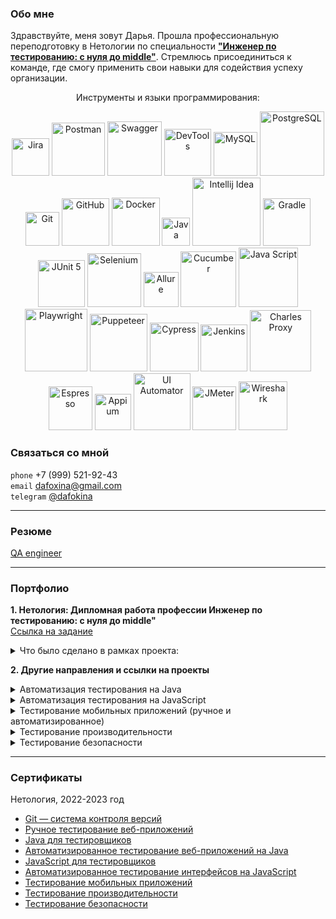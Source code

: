 ### Обо мне

Здравствуйте, меня зовут Дарья. Прошла профессиональную переподготовку в Нетологии по специальности 
[**"Инженер по тестированию: с нуля до middle"**](https://netology.ru/programs/qa-middle#/). 
Стремлюсь присоединиться к команде, где смогу применить свои навыки для содействия успеху организации.
<p align="center">
Инструменты и языки программирования:
<p align="center">
   <img width="60" title="Jira" src="https://img.shields.io/badge/-Jira-32CD32?style=for-the-badge&logo=jira&logoColor=white">
   <img width="85" title="Postman" src="https://img.shields.io/badge/-Postman-6A54DF?style=for-the-badge&logo=postman&logoColor=white">
   <img width="87" title="Swagger" src="https://img.shields.io/badge/-Swagger-32CD32?style=for-the-badge&logo=Swagger&logoColor=white">
   <img width="75" title="DevTools" src="https://img.shields.io/badge/-DevTools-6A54DF?logo=&style=for-the-badge&logoColor=white">
   <img width="70" title="MySQL" src="https://img.shields.io/badge/-MySQL-32CD32?style=for-the-badge&logo=MySQL&logoColor=white">
   <img width="103" title="PostgreSQL" src="https://img.shields.io/badge/-PostgreSQL-6A54DF?style=for-the-badge&logo=PostgreSQL&logoColor=white">
   <img width="54" title="Git" src="https://img.shields.io/badge/-Git-32CD32?logo=git&style=for-the-badge&logoColor=white">
   <img width="76" title="GitHub" src="https://img.shields.io/badge/-GitHub-6A54DF?style=for-the-badge&logo=GitHub">
   <img width="77" title="Docker" src="https://img.shields.io/badge/-Docker-32CD32?style=for-the-badge&logo=Docker&logoColor=white">
   <img width="45" title="Java" src="https://img.shields.io/badge/-Java-6A54DF?style=for-the-badge&logo=Java">
   <img width="109" title="Intellij Idea" src="https://img.shields.io/badge/IntelliJIDEA-32CD32.svg?style=for-the-badge&logo=intellij-idea&logoColor=white">
   <img width="76" title="Gradle" src="https://img.shields.io/badge/-Gradle-6A54DF?logo=gradle&style=for-the-badge">
   <img width="75" title="JUnit 5" src="https://img.shields.io/badge/-JUnit_5-32CD32?logo=junit5&style=for-the-badge&logoColor=white">
   <img width="86" title="Selenium" src="https://img.shields.io/badge/-Selenium-6A54DF?style=for-the-badge&logo=Selenium&logoColor=white">
   <img width="56" title="Allure" src="https://img.shields.io/badge/-Allure-32CD32?&style=for-the-badge">
   <img width="89" title="Cucumber" src="https://img.shields.io/badge/-Cucumber-6A54DF?style=for-the-badge&logo=Cucumber&logoColor=white">
   <img width="95" title="Java Script" src="https://img.shields.io/badge/-JavaScript-32CD32?style=for-the-badge&logo=JavaScript&logoColor=white">
   <img width="100" title="Playwright" src="https://img.shields.io/badge/-Playwright-6A54DF?style=for-the-badge&logo=Playwright&logoColor=white">
   <img width="92" title="Puppeteer" src="https://img.shields.io/badge/-Puppeteer-32CD32?style=for-the-badge&logo=Puppeteer&logoColor=white">
   <img width="78" title="Cypress" src="https://img.shields.io/badge/-Cypress-6A54DF?style=for-the-badge&logo=Cypress&logoColor=white">
   <img width="75" title="Jenkins" src="https://img.shields.io/badge/-Jenkins-32CD32?style=for-the-badge&logo=Jenkins&logoColor=white">
   <img width="98" title="Charles Proxy" src="https://img.shields.io/badge/-CharlesProxy-6A54DF?style=for-the-badge&logo=CharlesProxy&logoColor=white">
   <img width="70" title="Espresso" src="https://img.shields.io/badge/-Espresso-32CD32?style=for-the-badge&logo=Espresso">
   <img width="58" title="Appium" src="https://img.shields.io/badge/-Appium-6A54DF?style=for-the-badge&logo=Appium">
   <img width="91" title="UI Automator" src="https://img.shields.io/badge/-UIAutomator-32CD32?style=for-the-badge&logo=UIAutomator">
   <img width="70" title="JMeter" src="https://img.shields.io/badge/-JMeter-6A54DF?style=for-the-badge&logo=apache&logoColor=white">
   <img width="78" title="Wireshark" src="https://img.shields.io/badge/-Wireshark-32CD32?&style=for-the-badge">
</p>

### Связаться со мной 
`phone` +7 (999) 521-92-43 <br>
`email` dafoxina@gmail.com <br>
`telegram` [@dafokina](https://t.me/dafokina)
___
### Резюме
[QA engineer](https://docs.google.com/document/d/1TSCT2iDZ8hueDKts7W-oCsJM7dWOSdP_cR4OKziAeoc/edit?usp=sharing)
___
### Портфолио
**1. Нетология: Дипломная работа профессии Инженер по тестированию: с нуля до middle"** <br>
[Ссылка на задание]([https://github.com/netology-code/qamid-diplom])

<details>
  <summary>Что было сделано в рамках проекта:</summary>

- написала [**чек-лист**]([https://docs.google.com/spreadsheets/d/15YJiOt0RNHwI1rGuOKl2lF_f2KUyFNNZ/edit#gid=1474013527]).
функциональной и нефункциональной проверки приложения, включая функционал и UI елементы всех разделов;
- провела ручное тестирование, составила набор 
[**95 тест-кейсов**](https://docs.google.com/spreadsheets/d/1vHjyPISd3-K1KHmxQdC4k0CNVebzVVw9/edit#gid=716714085);
- автоматизировала тестирование с помощью использования эмулятора android устройства в Android Studio, через написание автотестов на языке Java с использованием инструментов Espresso.
- подключила к проекту инструмент составления отчетов Allure.

  </details>

**2. Другие направления и ссылки на проекты**
<details>
  <summary>Автоматизация тестирования на Java</summary>

* ["TestNG/Junit4/Junit5"]([https://github.com/dafokina/auto1]): `TestNG` , `Junit4`, `Junit5`
* ["Тестирование API/CI"]([https://github.com/dafokina/auto2.1]): `AppVeyor`, `Gradle`, `REST-assured`, `CI`
* ["Postman Echo"](https://github.com/dafokina/auto2.3): `Postman Echo`, `Gradle`
* ["Selenium: заказ карты"](https://github.com/dafokina/auto3): `Junit5`, `Gradle`, `Selenium`
* ["Заказ доставки карты (изменение даты)"](https://github.com/dafokina/auto5.1): `Junit5`, `Gradle`, `Selenide`, `JavaFaker`, `Lombok`
* ["Page Object's"](https://github.com/dafokina/auto6): `Junit5`, `Gradle`, `Selenide`, `Page Object`
* ["Docker/PostgreSQL"](https://github.com/dafokina/auto7): `Docker`, `PostgreSQL`</details>

<details>
  <summary>Автоматизация тестирования на JavaScript</summary>

* ["Puppeteer & Jest"](https://github.com/dafokina/jsaqa-code/tree/main/7.4/puppeteer): `Visual Studio Code`, `JS`, `Jest`, `Puppeteer`, `Cucumber`
* ["Автоматизация тестирования бронирования билетов в кинотеатр"](https://github.com/dafokina/autojs6) : `Visual Studio Code`, 
`JS`, `Cypress`, `Dashboard`
* ["Автоматизация с использованием Cypress"](https://github.com/dafokina/autojs7.1.2) : `Visual Studio Code`, 
`JS`, `Cypress`
* ["Автоматизация с использованием Cypress, добавление CI"](https://github.com/dafokina/autojs8) : `Visual Studio Code`, 
`JS`, `Cypress`, `Jenkins`</details>

<details>
  
  <summary>Тестирование мобильных приложений (ручное и автоматизированное)</summary>

* [Чек-лист](https://docs.google.com/spreadsheets/d/1jKyZdeLLSySUX-1VODJOtKvpCNmJLHrE/edit#gid=1590602191) 
тестирования функционала авторизации и регистрации [макета экрана](https://drive.google.com/file/d/1F-gtjUhO4rj9WWoVzXjpO0oxZapE8M0q/view)
* [Баг-репорты](https://docs.google.com/spreadsheets/d/14VEFzMNZuobEIYRwNITNyoRuBaCHYGUXYGmTRJqu1gE/edit#gid=0) 
приложение SheIn
* [Тестирование iOS-приложений](https://docs.google.com/spreadsheets/d/1Zdyur3rzVumTCQZ5EVN2VfBshm9hZdtWGKSt4Qx7fBA/edit#gid=0)
* [Тестирование Android-приложений](https://docs.google.com/spreadsheets/d/1ZmPb5-nPpETkx76CP6UlNPZwtr8I5KbTx5mpbYzxVpg/edit#gid=0)
* [Инструменты для тестирования МП. Среда разработки](https://docs.google.com/spreadsheets/d/1w60J19q8W7uVbS6g07SmyKwJrY_kxQvHvxkZMCFmX9c/edit#gid=0)
* [Снифферинг. Настройка и возможности](https://docs.google.com/spreadsheets/d/1u-n_g7mmia2bHMFE6oOohjCkMxQz0n_Zq8DYZIY-I3E/edit#gid=0)
* [Выбор устройств для тестирования](https://docs.google.com/spreadsheets/d/1e6_uWBBvcywYr7IPdne2A42RVHeM_uepARPvGFepaMU/edit#gid=0)
* [Особенности тестирования на мобильных устройствах](https://docs.google.com/spreadsheets/d/10MI_0NeHNR2KluntFkl0-SZV-3CLeahCI1rX86h_Xjg/edit#gid=0)
* ["UIAutomator. Автоматизация тестирования Android"](https://github.com/dafokina/automobile2)</details>

<details>
  <summary>Тестирование производительности</summary>

* [Планирование НТ](https://docs.google.com/document/d/1AIWYy2IhBCHzIhX17AdcYoyhVhHg_jUQWkAnRuzko2A/edit)
* [Подготовка стенда нагрузочного тестирования](https://github.com/dafokina/load)

</details>

<details>
  <summary>Тестирование безопасности</summary>

* [Работа с программными анализаторами трафика — сниферами](https://docs.google.com/document/d/1K6zQLdJbefHijam3mTa3s2QrQYjcdrDW-kYavJq_zmY/edit#heading=h.f74typu77k6)
* [Инъекции и уязвимости на уровне ОС](https://docs.google.com/document/d/1WBtigreISTp9lvmju6h8-nRqLq9JfLx2sYFtZ4b3Wuc/edit#heading=h.g0ihl9tu5cb3)
* [SQL, XSS, Code и другие инъекции](https://docs.google.com/document/d/1qjAaIaHa3_4lTKJdJIYLpAK7Hznzwxkn8QBJyHrhgxQ/edit#heading=h.ohpsz3dxe7h)

</details>

---
### Сертификаты

Нетология, 2022-2023 год
* [Git — система контроля версий](pdf/certificateGit.pdf)
* [Ручное тестирование веб-приложений](pdf/certificateManualtect.pdf)
* [Java для тестировщиков](pdf/certificateJava.pdf)
* [Автоматизированное тестирование веб-приложений на Java](pdf/certificateAutojava.pdf)
* [JavaScript для тестировщиков](pdf/certificateJavaScript.pdf)
* [Автоматизированное тестирование интерфейсов на JavaScript](pdf/certificateAutoJavaScript.pdf)
* [Тестирование мобильных приложений](pdf/certificateMobileApplications.pdf)
* [Тестирование производительности](pdf/certigicatePerformanceTesting.pdf)
* [Тестирование безопасности](pdf/certigicateSecurityTesting.pdf)
